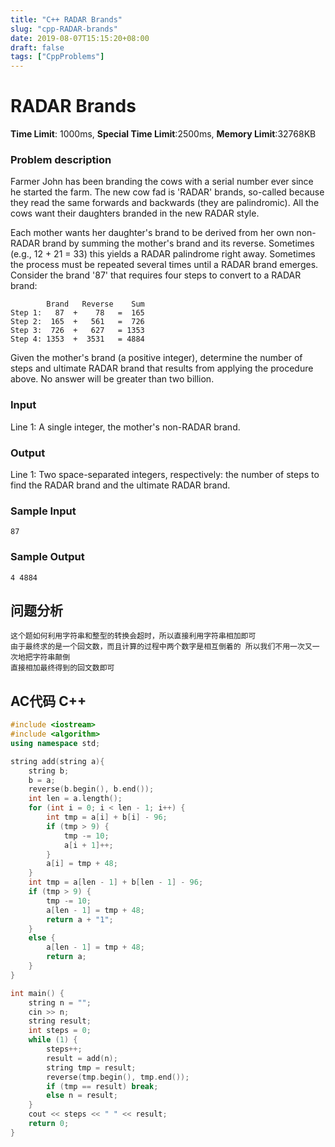 ```yaml
---
title: "C++ RADAR Brands"
slug: "cpp-RADAR-brands"
date: 2019-08-07T15:15:20+08:00
draft: false
tags: ["CppProblems"]
---
```


# RADAR Brands

**Time Limit**: 1000ms, **Special Time Limit**:2500ms, **Memory Limit**:32768KB

### **Problem description**

Farmer John has been branding the cows with a serial number ever since he started the farm. The new cow fad is 'RADAR' brands, so-called because they read the same forwards and backwards (they are palindromic). All the cows want their daughters branded in the new RADAR style.

Each mother wants her daughter's brand to be derived from her own non-RADAR brand by summing the mother's brand and its reverse. Sometimes (e.g., 12 + 21 = 33) this yields a RADAR palindrome right away. Sometimes the process must be repeated several times until a RADAR brand emerges. Consider the brand '87' that requires four steps to convert to a RADAR brand:

            Brand   Reverse    Sum
    Step 1:   87  +    78   =  165
    Step 2:  165  +   561   =  726
    Step 3:  726  +   627   = 1353
    Step 4: 1353  +  3531   = 4884

Given the mother's brand (a positive integer), determine the number of steps and ultimate RADAR brand that results from applying the procedure above. No answer will be greater than two billion.


### **Input**

Line 1: A single integer, the mother's non-RADAR brand.

### **Output**

Line 1: Two space-separated integers, respectively: the number of steps to find the RADAR brand and the ultimate RADAR brand.

### **Sample Input**
    87
### **Sample Output**
    4 4884
## **问题分析**
	这个题如何利用字符串和整型的转换会超时，所以直接利用字符串相加即可
	由于最终求的是一个回文数，而且计算的过程中两个数字是相互倒着的 所以我们不用一次又一次地把字符串颠倒
	直接相加最终得到的回文数即可
## AC代码 C++

```cpp
#include <iostream>
#include <algorithm>
using namespace std;

string add(string a){
	string b;
	b = a;
	reverse(b.begin(), b.end());
	int len = a.length();
	for (int i = 0; i < len - 1; i++) {
		int tmp = a[i] + b[i] - 96;
		if (tmp > 9) {
			tmp -= 10;
			a[i + 1]++;
		}
		a[i] = tmp + 48;
	}
	int tmp = a[len - 1] + b[len - 1] - 96;
	if (tmp > 9) {
		tmp -= 10;
		a[len - 1] = tmp + 48;
		return a + "1";
	}
	else {
		a[len - 1] = tmp + 48;
		return a;
	}
}

int main() {
	string n = "";
	cin >> n;
	string result;
	int steps = 0;
	while (1) {
		steps++;
		result = add(n);
		string tmp = result;
		reverse(tmp.begin(), tmp.end());
		if (tmp == result) break;
		else n = result;
	}
	cout << steps << " " << result;
	return 0;
}
```